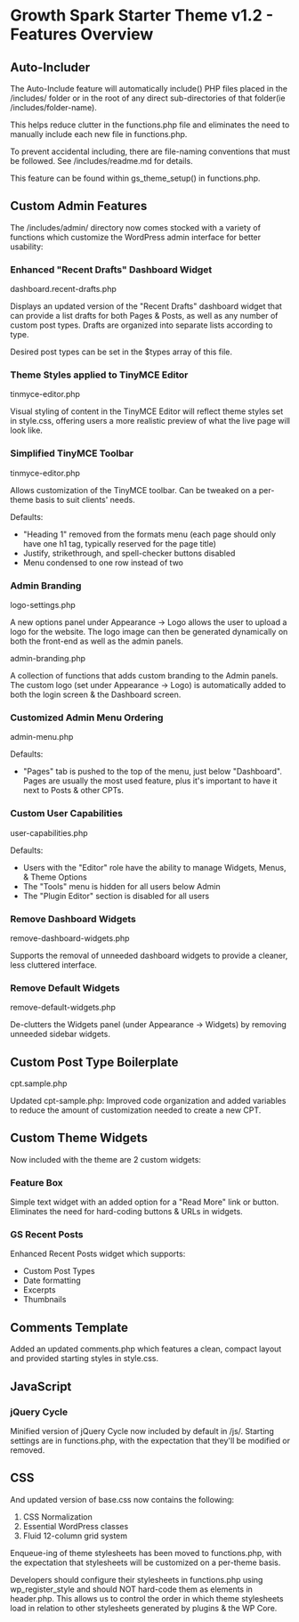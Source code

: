 # Growth Spark Starter Theme v1.2 - Features Overview

## Auto-Includer

The Auto-Include feature will automatically include() PHP files placed in the /includes/ folder or in the root of any direct sub-directories of that folder(ie /includes/folder-name).

This helps reduce clutter in the functions.php file and eliminates the need to manually include each new file in functions.php.

To prevent accidental including, there are file-naming conventions that must be followed.  See /includes/readme.md for details.

This feature can be found within gs_theme_setup() in functions.php.

## Custom Admin Features

The /includes/admin/ directory now comes stocked with a variety of functions which customize the WordPress admin interface for better usability:

### Enhanced "Recent Drafts" Dashboard Widget

dashboard.recent-drafts.php

Displays an updated version of the "Recent Drafts" dashboard widget that can provide a list drafts for both Pages & Posts, as well as any number of custom post types.  Drafts are organized into separate lists according to type.

Desired post types can be set in the $types array of this file.

### Theme Styles applied to TinyMCE Editor 

tinmyce-editor.php

Visual styling of content in the TinyMCE Editor will reflect theme styles set in style.css, offering users a more realistic preview of what the live page will look like.

### Simplified TinyMCE Toolbar

tinmyce-editor.php

Allows customization of the TinyMCE toolbar.  Can be tweaked on a per-theme basis to suit clients' needs.

Defaults:
* "Heading 1" removed from the formats menu (each page should only have one h1 tag, typically reserved for the page title)
* Justify, strikethrough, and spell-checker buttons disabled
* Menu condensed to one row instead of two

### Admin Branding

logo-settings.php

A new options panel under Appearance -> Logo allows the user to upload a logo for the website.  The logo image can then be generated dynamically on both the front-end as well as the admin panels.

admin-branding.php

A collection of functions that adds custom branding to the Admin panels.  The custom logo (set under Appearance -> Logo) is automatically added to both the login screen & the Dashboard screen.

### Customized Admin Menu Ordering

admin-menu.php

Defaults:
* "Pages" tab is pushed to the top of the menu, just below "Dashboard".  Pages are usually the most used feature, plus it's important to have it next to Posts & other CPTs. 

### Custom User Capabilities

user-capabilities.php

Defaults:
* Users with the "Editor" role have the ability to manage Widgets, Menus, & Theme Options
* The "Tools" menu is hidden for all users below Admin
* The "Plugin Editor" section is disabled for all users

### Remove Dashboard Widgets

remove-dashboard-widgets.php

Supports the removal of unneeded dashboard widgets to provide a cleaner, less cluttered interface.

### Remove Default Widgets

remove-default-widgets.php

De-clutters the Widgets panel (under Appearance -> Widgets) by removing unneeded sidebar widgets.

## Custom Post Type Boilerplate 

cpt.sample.php

Updated cpt-sample.php: Improved code organization and added variables to reduce the amount of customization needed to create a new CPT.

## Custom Theme Widgets

Now included with the theme are 2 custom widgets:

### Feature Box

Simple text widget with an added option for a "Read More" link or button.  Eliminates the need for hard-coding buttons & URLs in widgets.

### GS Recent Posts

Enhanced Recent Posts widget which supports:

- Custom Post Types
- Date formatting
- Excerpts
- Thumbnails

## Comments Template

Added an updated comments.php which features a clean, compact layout and provided starting styles in style.css.

## JavaScript


### jQuery Cycle
Minified version of jQuery Cycle now included by default in /js/.  Starting settings are in functions.php, with the expectation that they'll be modified or removed.

## CSS

And updated version of base.css now contains the following:

1. CSS Normalization
2. Essential WordPress classes
3. Fluid 12-column grid system

Enqueue-ing of theme stylesheets has been moved to functions.php, with the expectation that stylesheets will be customized on a per-theme basis.   

Developers should configure their stylesheets in functions.php using wp_register_style and should NOT hard-code them as <link > elements in header.php.  This allows us to control the order in which theme stylesheets load in relation to other stylesheets generated by plugins & the WP Core.




